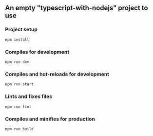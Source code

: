 ## An empty "typescript-with-nodejs" project to use
### Project setup
```
npm install
```
### Compiles for development
```
npm run dev
```
### Compiles and hot-reloads for development
```
npm run start
```
### Lints and fixes files
```
npm run lint
```
### Compiles and minifies for production
```
npm run build
```
